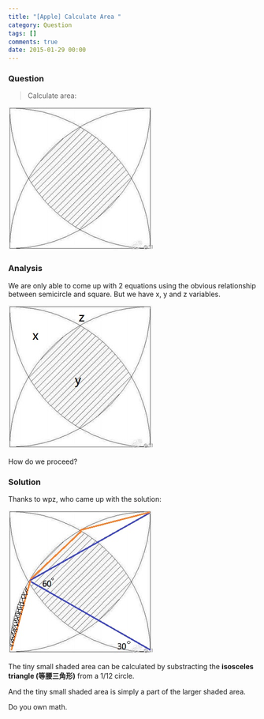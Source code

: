 ```yaml
---
title: "[Apple] Calculate Area "
category: Question
tags: []
comments: true
date: 2015-01-29 00:00
---
```



### Question

> Calculate area:

![](/images/calculate-area.jpg)

### Analysis

We are only able to come up with 2 equations using the obvious relationship between semicircle and square. But we have x, y and z variables.

![](/images/calculate-area-xyz.jpg)

How do we proceed?

### Solution

Thanks to wpz, who came up with the solution:

![](/images/calculate-area-solution.jpg)

The tiny small shaded area can be calculated by substracting the **isosceles triangle (等腰三角形)** from a 1/12 circle.

And the tiny small shaded area is simply a part of the larger shaded area.

Do you own math.
